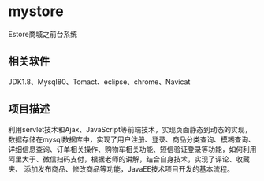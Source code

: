 # mystore
Estore商城之前台系统

## 相关软件
JDK1.8、Mysql80、Tomact、eclipse、chrome、Navicat

## 项目描述
利用servlet技术和Ajax、JavaScript等前端技术，实现页面静态到动态的实现，数据存储在mysql数据库中，实现了用户注册、登录、商品分类查询、模糊查询、 详细信息查询、订单相关操作、购物车相关功能、短信验证登录等功能，如何利用阿里大于、微信扫码支付，根据老师的讲解，结合自身技术，实现了评论、收藏夹、 添加发布商品、修改商品等功能，JavaEE技术项目开发的基本流程。
